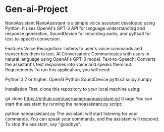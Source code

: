 # Gen-ai-Project
NanoAssistant
NanoAssistant is a simple voice assistant developed using Python. It uses OpenAI's GPT-3 API for language understanding and response generation, SoundDevice for recording audio, and pyttsx3 for text-to-speech conversion.

Features
Voice Recognition: Listens to user's voice commands and transcribes them to text.
AI Conversation: Communicates with users in natural language using OpenAI's GPT-3 model.
Text-to-Speech: Converts the assistant's text responses into voice and speaks them out.
Requirements
To run this application, you will need:

Python 3.7 or higher. OpenAI Python SoundDevice pyttsx3 scipy numpy

Installation
First, clone this repository to your local machine using:

git clone https://github.com/username/nanoassistant.git
Usage
You can start the assistant by running the nanoassistant.py script:

python nanoassistant.py
The assistant will start listening for your commands. You can speak your commands, and the assistant will respond. To stop the assistant, say "goodbye".
